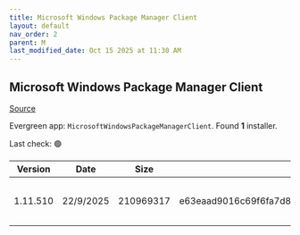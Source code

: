 ```yaml
---
title: Microsoft Windows Package Manager Client
layout: default
nav_order: 2
parent: M
last_modified_date: Oct 15 2025 at 11:30 AM
---
```


## Microsoft Windows Package Manager Client

[Source](https://docs.microsoft.com/en-us/windows/package-manager/)

Evergreen app: `MicrosoftWindowsPackageManagerClient`. Found **1** installer.

Last check: 🟢

| Version  | Date      | Size      | Sha256                                                           | Architecture | InstallerType | Type       | URI                                                                                                                                                                                                                                                      |
| -------- | --------- | --------- | ---------------------------------------------------------------- | ------------ | ------------- | ---------- | -------------------------------------------------------------------------------------------------------------------------------------------------------------------------------------------------------------------------------------------------------- |
| 1.11.510 | 22/9/2025 | 210969317 | e63eaad9016c69f6fa7d84ffb73d0e7cefdbff0e4117309df5fed56cdcc8fd54 | x86          | Default       | msixbundle | [https://github.com/microsoft/winget-cli/releases/download/v1.11.510/Microsoft.DesktopAppInstaller_8wekyb3d8bbwe.msixbundle](https://github.com/microsoft/winget-cli/releases/download/v1.11.510/Microsoft.DesktopAppInstaller_8wekyb3d8bbwe.msixbundle) |
